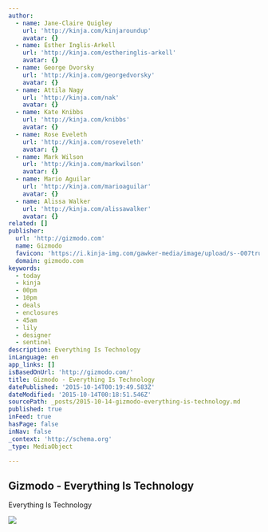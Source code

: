 ```yaml
---
author:
  - name: Jane-Claire Quigley
    url: 'http://kinja.com/kinjaroundup'
    avatar: {}
  - name: Esther Inglis-Arkell
    url: 'http://kinja.com/estheringlis-arkell'
    avatar: {}
  - name: George Dvorsky
    url: 'http://kinja.com/georgedvorsky'
    avatar: {}
  - name: Attila Nagy
    url: 'http://kinja.com/nak'
    avatar: {}
  - name: Kate Knibbs
    url: 'http://kinja.com/knibbs'
    avatar: {}
  - name: Rose Eveleth
    url: 'http://kinja.com/roseveleth'
    avatar: {}
  - name: Mark Wilson
    url: 'http://kinja.com/markwilson'
    avatar: {}
  - name: Mario Aguilar
    url: 'http://kinja.com/marioaguilar'
    avatar: {}
  - name: Alissa Walker
    url: 'http://kinja.com/alissawalker'
    avatar: {}
related: []
publisher:
  url: 'http://gizmodo.com'
  name: Gizmodo
  favicon: 'https://i.kinja-img.com/gawker-media/image/upload/s--O07tru6M--/c_fill,fl_progressive,g_center,h_80,q_80,w_80/fdj3buryz5nuzyf2k620.png'
  domain: gizmodo.com
keywords:
  - today
  - kinja
  - 00pm
  - 10pm
  - deals
  - enclosures
  - 45am
  - lily
  - designer
  - sentinel
description: Everything Is Technology
inLanguage: en
app_links: []
isBasedOnUrl: 'http://gizmodo.com/'
title: Gizmodo - Everything Is Technology
datePublished: '2015-10-14T00:19:49.583Z'
dateModified: '2015-10-14T00:18:51.546Z'
sourcePath: _posts/2015-10-14-gizmodo-everything-is-technology.md
published: true
inFeed: true
hasPage: false
inNav: false
_context: 'http://schema.org'
_type: MediaObject

---
```

<article style=""><h1>Gizmodo - Everything Is Technology</h1><p>Everything Is Technology</p><img src="https://i.kinja-img.com/gawker-media/image/upload/s---erriNCS--/c_fill,fl_progressive,g_center,h_200,q_80,w_200/fdj3buryz5nuzyf2k620.png" /></article>